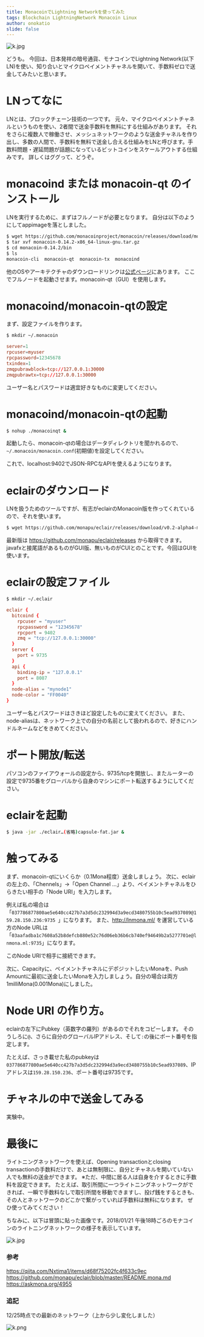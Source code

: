 ```yaml
---
title: MonacoinでLightning Networkを使ってみた
tags: Blockchain LightningNetwork Monacoin Linux
author: onokatio
slide: false
---
```

![k.jpg](https://qiita-image-store.s3.amazonaws.com/0/154157/6cd93fc5-2a9f-f7c9-8227-81bfd688172b.jpeg)


どうも。
今回は、日本発祥の暗号通貨、モナコインでLightning Network(以下LN)を使い、知り合いとマイクロペイメントチャネルを開いて、手数料ゼロで送金してみたいと思います。


# LNってなに

LNとは、ブロックチェーン技術の一つです。
元々、マイクロペイメントチャネルというものを使い、2者間で送金手数料を無料にする仕組みがあります。
それをさらに複数人で稼働させ、メッシュネットワークのような送金チャネルを作り出し、多数の人間で、手数料を無料で送金し合える仕組みをLNと呼びます。手数料問題・遅延問題が話題になっているビットコインをスケールアウトする仕組みです。
詳しくはググって、どうぞ。

# monacoind または monacoin-qt のインストール

LNを実行するために、まずはフルノードが必要となります。
自分は以下のようにしてappimageを落としました。

```bash
$ wget https://github.com/monacoinproject/monacoin/releases/download/monacoin-0.14.2/monacoin-0.14.2-x86_64-linux-gnu.tar.gz
$ tar xvf monacoin-0.14.2-x86_64-linux-gnu.tar.gz
$ cd monacoin-0.14.2/bin
$ ls
monacoin-cli  monacoin-qt  monacoin-tx  monacoind
```

他のOSやアーキテクチャのダウンロードリンクは[公式ページ](https://monacoin.org/)にあります。
ここでフルノードを起動させます。monacoin-qt（GUI）を使用します。

# monacoind/monacoin-qtの設定
まず、設定ファイルを作ります。

```bash
$ mkdir ~/.monacoin
```

```ini:~/.monacoin/monacoin.conf
server=1
rpcuser=myuser
rpcpassword=12345678
txindex=1
zmqpubrawblock=tcp://127.0.0.1:30000
zmqpubrawtx=tcp://127.0.0.1:30000
```

ユーザー名とパスワードは適宜好きなものに変更してください。

# monacoind/monacoin-qtの起動

```bash
$ nohup ./monacoinqt &
```
起動したら、monacoin-qtの場合はデータディレクトリを聞かれるので、`~/.monacoin/monacoin.conf`(初期値)を設定してください。

これで、localhost:9402でJSON-RPCなAPIを使えるようになります。


# eclairのダウンロード

LNを扱うためのツールですが、有志がeclairのMonacoin版を作ってくれているので、それを使います。

```bash
$ wget https://github.com/monapu/eclair/releases/download/v0.2-alpha4-mona2/eclair-node-javafx_2.11-0.2-SNAPSHOT-mona2-8ee486c-capsule-fat.jar
```

最新版は https://github.com/monapu/eclair/releases から取得できます。javafxと接尾語があるものがGUI版、無いものがCUIとのことです。今回はGUIを使います。

# eclairの設定ファイル

```bash
$ mkdir ~/.eclair
```

```ini:~/.eclair/eclair.conf
eclair {
  bitcoind {
    rpcuser = "myuser"
    rpcpassword = "12345678"
    rpcport = 9402
    zmq = "tcp://127.0.0.1:30000"
  }
  server {
    port = 9735
  }
  api {
    binding-ip = "127.0.0.1"
    port = 8087
  }
  node-alias = "mynode1"
  node-color = "FF0040"
}
```

ユーザー名とパスワードはさきほど設定したものに変えてください。
また、node-aliasは、ネットワーク上での自分の名前として扱われるので、好きにハンドルネームなどをきめてください。

# ポート開放/転送

パソコンのファイアウォールの設定から、9735/tcpを開放し、またルーターの設定で9735番をグローバルから自身のマシンにポート転送するようにしてください。

# eclairを起動

```bash
$ java -jar ./eclair…(省略)capsule-fat.jar &
```

# 触ってみる

まず、monacoin-qtにいくらか（0.1Mona程度）送金しましょう。
次に、eclairの左上の、「Chennels」→「Open Channel ...」より、ペイメントチャネルをひらきたい相手の「Node URI」を入力します。

例えば私の場合は「`037786877800ae5e640cc427b7a3d5dc232994d3a9ecd3480755b10c5ead937089@159.28.150.236:9735
`」になります。
また、http://lnmona.ml/ を運営している方のNode URLは「`03aafadba1c7608a52b8defcb880e52c76d06eb36b6cb740ef94649b2a5277701e@lnmona.ml:9735`」になります。

このNode URIで相手に接続できます。

次に、Capacityに、ペイメントチャネルにデポジットしたいMonaを、Push Amountに最初に送金したいMonaを入力しましょう。自分の場合は両方1milliMona(0.001Mona)にしました。

# Node URI の作り方。

eclairの左下にPubkey（英数字の羅列）があるのでそれをコピーします。
そのうしろに`@`、さらに自分のグローバルIPアドレス、そして`:`の後にポート番号を指定します。

たとえば、さっき載せた私のpubkeyは`037786877800ae5e640cc427b7a3d5dc232994d3a9ecd3480755b10c5ead937089`、IPアドレスは`159.28.150.236`、ポート番号は9735です。

# チャネルの中で送金してみる

実験中。

# 最後に

ライトニングネットワークを使えば、Opening transactionとclosing transactionの手数料だけで、あとは無制限に、自分とチャネルを開いていない人でも無料の送金ができます。
※ただ、中間に居る人は自身を介するときに手数料を設定できます。
たとえば、取引所間に一つライトニングネットワークができれば、一瞬で手数料なしで取引所間を移動できますし、投げ銭をするときも、その人とネットワークのどこかで繋がっていれば手数料は無料になります。
ぜひ使ってみてください！

ちなみに、以下は冒頭に貼った画像です。2018/01/21 午後18時ごろのモナコインのライトニングネットワークの様子を表示しています。

![k.jpg](https://qiita-image-store.s3.amazonaws.com/0/154157/6cd93fc5-2a9f-f7c9-8227-81bfd688172b.jpeg)

### 参考

https://qiita.com/Nxtima1/items/d68f75202fc4f633c9ec
https://github.com/monapu/eclair/blob/master/README.mona.md
https://askmona.org/4955

### 追記

12/25時点での最新のネットワーク（上から少し変化しました）

![k.png](https://qiita-image-store.s3.amazonaws.com/0/154157/ebbaa875-7cde-8fc1-b405-ab004429e358.png)

